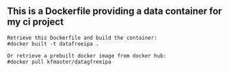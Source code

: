 ## This is a Dockerfile providing a data container for my ci project
    Retrieve this Dockerfile and build the container:
    #docker built -t datafreeipa .
 
    Or retrieve a prebuilt docker image from docker hub:
    #docker pull kfmaster/datagfreeipa

